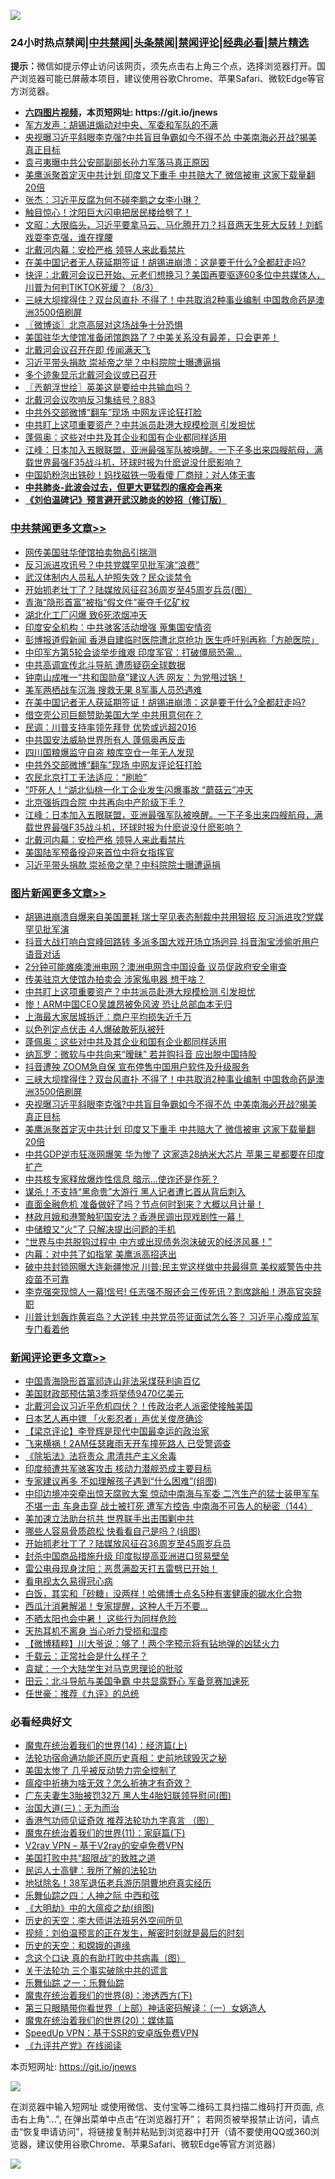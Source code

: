 ![](https://raw.githubusercontent.com/fqnews/bnews/master/64photo/fqnews-qr.jpg)

<div id="tt">
<h3>24小时热点禁闻|<a href="#%E4%B8%AD%E5%85%B1%E7%A6%81%E9%97%BB%E6%9B%B4%E5%A4%9A%E6%96%87%E7%AB%A0">中共禁闻</a>|<a href="#%E5%9B%BE%E7%89%87%E6%96%B0%E9%97%BB%E6%9B%B4%E5%A4%9A%E6%96%87%E7%AB%A0">头条禁闻</a>|<a href="#%E6%96%B0%E9%97%BB%E8%AF%84%E8%AE%BA%E6%9B%B4%E5%A4%9A%E6%96%87%E7%AB%A0">禁闻评论|<a href="#%E5%BF%85%E7%9C%8B%E7%BB%8F%E5%85%B8%E5%A5%BD%E6%96%87">经典必看|<a href="/video.md#%E7%A6%81%E7%89%87%E7%B2%BE%E9%80%89">禁片精选</a></h3>
<div><b>提示：</b>微信如提示停止访问该网页，须先点击右上角三个点，选择浏览器打开。国产浏览器可能已屏蔽本项目，建议使用谷歌Chrome、苹果Safari、微软Edge等官方浏览器。</div>
<ul>
<li><b><a href="http://d1.bdrive.tk/64.mp4" target="_blank">六四图片视频</a>，本页短网址: https://git.io/jnews</b></li>
<li><a href="/ssgc/20200804/1374203.md">军方发声：胡锡进煽动对中央、军委和军队的不满</a></li>
<li><a href="/topimagenews/20200804/1374219.md">央视曝习近平斜眼李克强?中共盲目争霸如今不得不怂 中美南海必开战?揭美真正目标</a></li>
<li><a href="/cnnews/20200804/1374343.md">袁弓夷曝中共公安部副部长孙力军落马真正原因</a></li>
<li><a href="/topimagenews/20200803/1374162.md">美鹰派聚首定灭中共计划 印度又下重手 中共赔大了 微信被审 这家下载量翻20倍</a></li>
<li><a href="/baitai/20200804/1374198.md">张杰：习近平反腐为何不碰李鹏之女李小琳？</a></li>
<li><a href="/cbnews/20200804/1374223.md">触目惊心！沈阳巨大闪电把居民楼给劈了！</a></li>
<li><a href="/cbnews/20200804/1374306.md">文昭：大限临头，习近平要拿马云、马化腾开刀？抖音两天生死大反转！刘鹤戏耍李克强，谁在撑腰</a></li>
<li><a href="/cbnews/20200804/1374336.md">北戴河内幕：安检严格 领导人来此看禁片</a></li>
<li><a href="/cbnews/20200804/1374414.md">在美中国记者无人获延期签证！胡锡进崩溃：这是要干什么?全都赶走吗?</a></li>
<li><a href="/bannedvideo/20200804/1374362.md">快评：北戴河会议已开始、元老们想换习？美国再要驱逐60多位中共媒体人，川普为何判TIKTOK死缓？（8/3）</a></li>
<li><a href="/topimagenews/20200804/1374220.md">三峡大坝撑得住？双台风直扑 不得了！中共取消2种事业编制 中国救命药是澳洲3500倍刷屏</a></li>
<li><a href="/ssgc/20200804/1374352.md">〖微博谈〗北京高层对这场战争十分恐惧</a></li>
<li><a href="/bannedvideo/20200803/1374132.md">美国驻华大使馆准备闭馆跑路了？中美关系没有最差，只会更差！</a></li>
<li><a href="/ssgc/20200804/1374189.md">北戴河会议召开在即 传闻满天飞</a></li>
<li><a href="/cbnews/20200804/1374334.md">习近平带头捐款 崇祯帝之举？中科院院士曝遭逼捐</a></li>
<li><a href="/cbnews/20200804/1374228.md">多个迹象显示北戴河会议或已召开</a></li>
<li><a href="/ssgc/20200804/1374257.md">〖兲朝浮世绘〗英美这是要给中共输血吗？</a></li>
<li><a href="/bannedvideo/20200804/1374371.md">北戴河会议吹响反习集结号？883</a></li>
<li><a href="/cbnews/20200804/1374409.md">中共外交部微博“翻车”现场 中网友评论狂打脸</a></li>
<li><a href="/topimagenews/20200804/1374405.md">中共盯上这项重要资产？中共派员赴港大规模检测 引发担忧</a></li>
<li><a href="/topimagenews/20200804/1374333.md">蓬佩奥：这些对中共及其企业和国有企业都同样适用</a></li>
<li><a href="/cbnews/20200804/1374372.md">江峰：日本加入五眼联盟，亚洲最强军队被唤醒。一下子多出来四艘航母，满载世界最强F35战斗机，环球时报为什麽说没什麽影响？</a></li>
<li><a href="/cbnews/20200804/1374309.md">中国奶粉泡出铁砂！妈找磁铁一吸看傻 厂商辩：对人体无害</a></li>
<li><b><a href="/comments/20200211/1275071.md" target="_blank">中共肺炎-此波会过去，但更大更猛烈的瘟疫会再来</a></b></li>
<li><b><a href="/comments/20200207/1272816.md" target="_blank">《刘伯温碑记》预言避开武汉肺炎的妙招（修订版）</a></b></li>
</ul>
</div>

<div class="catlist">
<h3><a href="/cbnews/" target="_blank">中共禁闻</a><span><a href="/cbnews/" target="_blank" rel="nofollow">更多文章>></a></span></h3>
<ul>
<li><a href="/cbnews/20200804/1374531.md" target="_blank">网传美国驻华使馆拍卖物品引揣测</a></li>
<li><a href="/cbnews/20200804/1374530.md" target="_blank">反习派进攻讯号？中共党媒罕见批军演“浪费”</a></li>
<li><a href="/cbnews/20200804/1374529.md" target="_blank">武汉体制内人员私人护照失效？民众谈禁令</a></li>
<li><a href="/cbnews/20200804/1374528.md" target="_blank">开始抓老壮丁了？陆媒放风征召36周岁至45周岁兵员{图）</a></li>
<li><a href="/cbnews/20200804/1374527.md" target="_blank">青海“隐形首富”被指“假文件”豪夺千亿矿权</a></li>
<li><a href="/cbnews/20200804/1374526.md" target="_blank">湖北化工厂闪爆 致6死浓烟冲天</a></li>
<li><a href="/cbnews/20200804/1374420.md" target="_blank">印度安全机构：中共骇客活动增强 蒐集国安情资</a></li>
<li><a href="/cbnews/20200804/1374419.md" target="_blank">彭博报道假新闻 香港自建临时医院遭北京抢功 医生呼吁别再称「方舱医院」</a></li>
<li><a href="/cbnews/20200804/1374418.md" target="_blank">中印军方第5轮会谈举步维艰 印度军官：打破僵局恐需…</a></li>
<li><a href="/cbnews/20200804/1374417.md" target="_blank">中共高调宣传北斗导航 遭质疑窃全球数据</a></li>
<li><a href="/cbnews/20200804/1374416.md" target="_blank">钟南山成唯一“共和国勋章”建议人选 网友：为党甩过锅！</a></li>
<li><a href="/cbnews/20200804/1374415.md" target="_blank">美军两栖战车沉海 搜救无果 8军事人员恐遇难</a></li>
<li><a href="/cbnews/20200804/1374414.md" target="_blank">在美中国记者无人获延期签证！胡锡进崩溃：这是要干什么?全都赶走吗?</a></li>
<li><a href="/cbnews/20200804/1374413.md" target="_blank">借空壳公司巨额赞助美国大学 中共用意何在？</a></li>
<li><a href="/cbnews/20200804/1374412.md" target="_blank">民调：川普支持率领先拜登 优势或远超2016</a></li>
<li><a href="/cbnews/20200804/1374411.md" target="_blank">中共国安法威胁世界所有人 蓬佩奥再反击</a></li>
<li><a href="/cbnews/20200804/1374410.md" target="_blank">四川国粮爆监守自盗 粮库空仓一年无人发现</a></li>
<li><a href="/cbnews/20200804/1374409.md" target="_blank">中共外交部微博“翻车”现场 中网友评论狂打脸</a></li>
<li><a href="/cbnews/20200804/1374408.md" target="_blank">农民北京打工无法适应：“刷脸”</a></li>
<li><a href="/cbnews/20200804/1374407.md" target="_blank">”吓死人！“湖北仙桃一化工企业发生闪爆事故 &#8220;蘑菇云&#8221;冲天</a></li>
<li><a href="/cbnews/20200804/1374406.md" target="_blank">北京强拆四合院 中共再向中产阶级下手？</a></li>
<li><a href="/cbnews/20200804/1374372.md" target="_blank">江峰：日本加入五眼联盟，亚洲最强军队被唤醒。一下子多出来四艘航母，满载世界最强F35战斗机，环球时报为什麽说没什麽影响？</a></li>
<li><a href="/cbnews/20200804/1374336.md" target="_blank">北戴河内幕：安检严格 领导人来此看禁片</a></li>
<li><a href="/cbnews/20200804/1374335.md" target="_blank">美国陆军预备役迎来首位中将女指挥官</a></li>
<li><a href="/cbnews/20200804/1374334.md" target="_blank">习近平带头捐款 崇祯帝之举？中科院院士曝遭逼捐</a></li>

</ul>
</div>
<div class="catlist">
<h3><a href="/topimagenews/" target="_blank">图片新闻</a><span><a href="/topimagenews/" target="_blank" rel="nofollow">更多文章>></a></span></h3>
<ul>
<li><a href="/topimagenews/20200804/1374611.md" target="_blank">胡锡进崩溃自爆来自美国噩耗 瑞士罕见表态制裁中共用狠招 反习派进攻?党媒罕见批军演</a></li>
<li><a href="/topimagenews/20200804/1374610.md" target="_blank">抖音大战打响白宫峰回路转 多派多国大戏开场立场迥异 抖音淘宝涉偷听用户语音对话</a></li>
<li><a href="/topimagenews/20200804/1374525.md" target="_blank">2分钟可能瘫痪澳洲电网？澳洲电网含中国设备 议员促政府安全审查</a></li>
<li><a href="/topimagenews/20200804/1374524.md" target="_blank">传美驻京大使馆办拍卖会 涉家俬电器 想干啥？</a></li>
<li><a href="/topimagenews/20200804/1374405.md" target="_blank">中共盯上这项重要资产？中共派员赴港大规模检测 引发担忧</a></li>
<li><a href="/topimagenews/20200804/1374404.md" target="_blank">惨！ARM中国CEO吴雄昂被免风波 恐让总部血本无归</a></li>
<li><a href="/topimagenews/20200804/1374403.md" target="_blank">上海最大家居城拆迁：商户平均损失近千万</a></li>
<li><a href="/topimagenews/20200804/1374402.md" target="_blank">以色列定点伏击 4人爆破敢死队被歼</a></li>
<li><a href="/topimagenews/20200804/1374333.md" target="_blank">蓬佩奥：这些对中共及其企业和国有企业都同样适用</a></li>
<li><a href="/topimagenews/20200804/1374222.md" target="_blank">纳瓦罗：微软与中共向来“暧昧” 若并购抖音 应出脱中国持股</a></li>
<li><a href="/topimagenews/20200804/1374221.md" target="_blank">抖音遭殃 ZOOM急自保 宣布停售中国用户软件及升级服务</a></li>
<li><a href="/topimagenews/20200804/1374220.md" target="_blank">三峡大坝撑得住？双台风直扑 不得了！中共取消2种事业编制 中国救命药是澳洲3500倍刷屏</a></li>
<li><a href="/topimagenews/20200804/1374219.md" target="_blank">央视曝习近平斜眼李克强?中共盲目争霸如今不得不怂 中美南海必开战?揭美真正目标</a></li>
<li><a href="/topimagenews/20200803/1374162.md" target="_blank">美鹰派聚首定灭中共计划 印度又下重手 中共赔大了 微信被审 这家下载量翻20倍</a></li>
<li><a href="/topimagenews/20200803/1374043.md" target="_blank">中共GDP逆市狂涨网爆笑 华为惨了 这家造28纳米大芯片 苹果三星都要在印度扩产</a></li>
<li><a href="/topimagenews/20200803/1374042.md" target="_blank">中共核专家释放爆炸性信息 暗示…使诈还是作死？</a></li>
<li><a href="/topimagenews/20200803/1373881.md" target="_blank">谋杀！不支持“黑命贵”大游行 黑人记者遭匕首从背后刺入</a></li>
<li><a href="/topimagenews/20200803/1373880.md" target="_blank">直面金融危机 准备做好了吗？节点何时到来？大概以月计量！</a></li>
<li><a href="/topimagenews/20200803/1373879.md" target="_blank">林政月娥和港警触犯国安法？香港民调出现戏剧性一幕！</a></li>
<li><a href="/topimagenews/20200803/1373878.md" target="_blank">中储粮又“火”了 只解决提出问题的手机</a></li>
<li><a href="/topimagenews/20200803/1373877.md" target="_blank">“世界与中共脱钩过程中 中方或出现债务泡沫破灭的经济风暴！”</a></li>
<li><a href="/topimagenews/20200803/1373742.md" target="_blank">内幕：对中共了如指掌 美鹰派高招迭出</a></li>
<li><a href="/topimagenews/20200803/1373700.md" target="_blank">破中共封锁网曝大连新疆惨况 川普:民主党这样做中共最得意 美权威警告中共疫苗不可靠</a></li>
<li><a href="/topimagenews/20200802/1373693.md" target="_blank">李克强突现惊人一幕!信号! 任志强不服还会三传死讯？割席跳船！港高官突辞职</a></li>
<li><a href="/topimagenews/20200802/1373666.md" target="_blank">川普计划轰炸黄岩岛？大逆转 中共党员签证面试怎么答？ 习近平心腹成监军 专门看着他</a></li>

</ul>
</div>
<div class="catlist">
<h3><a href="/comments/" target="_blank">新闻评论</a><span><a href="/comments/" target="_blank" rel="nofollow">更多文章>></a></span></h3>
<ul>
<li><a href="/comments/20200804/1374609.md" target="_blank">中国青海隐形首富祁连山非法采煤获利逾百亿</a></li>
<li><a href="/comments/20200804/1374608.md" target="_blank">美国财政部预估第3季将举债9470亿美元</a></li>
<li><a href="/comments/20200804/1374607.md" target="_blank">北戴河会议习近平危机四伏？！传政治老人派密使接触美国</a></li>
<li><a href="/comments/20200804/1374600.md" target="_blank">日本艺人再中镖  「火影忍者」声优关俊彦确诊</a></li>
<li><a href="/comments/20200804/1374599.md" target="_blank">【梁京评论】李登辉是现代中国最幸运的政治家</a></li>
<li><a href="/comments/20200804/1374596.md" target="_blank">飞来横祸！2AM任瑟雍雨天开车撞死路人 已受警调查</a></li>
<li><a href="/comments/20200804/1374592.md" target="_blank">《除垢法》法将责众 肃清共产主义余毒</a></li>
<li><a href="/comments/20200804/1374561.md" target="_blank">印度频遭共军骇客攻击 核动力潜舰恐成主要目标</a></li>
<li><a href="/comments/20200804/1374557.md" target="_blank">专家建议再多 不如理解孩子遇到“什么困难”(组图)</a></li>
<li><a href="/comments/20200804/1374555.md" target="_blank">中印边境冲突牵出惊天腐败大案 惊动中南海与军委 二汽生产的猛士装甲军车不堪一击 车身击穿 战士被打死 遭军方控告 中南海不可告人的秘密（144）</a></li>
<li><a href="/comments/20200804/1374516.md" target="_blank">美加速立法助台抗共 世界联手出击围剿中共</a></li>
<li><a href="/comments/20200804/1374514.md" target="_blank">哪些人容易骨质疏松 快看看自己是吗？(组图)</a></li>
<li><a href="/comments/20200804/1374505.md" target="_blank">开始抓老壮丁了？陆媒放风征召36周岁至45周岁兵员</a></li>
<li><a href="/comments/20200804/1374500.md" target="_blank">封杀中国商品措施升级 印度拟提高亚洲进口贸易壁垒</a></li>
<li><a href="/comments/20200804/1374496.md" target="_blank">雷公电母现身沈阳：恶贯满盈天打五雷劈已开始！</a></li>
<li><a href="/comments/20200804/1374494.md" target="_blank">看电视太久易得冠心病</a></li>
<li><a href="/comments/20200804/1374493.md" target="_blank">白饭，其实和「砂糖」没两样！哈佛博士点名5种有害健康的碳水化合物</a></li>
<li><a href="/comments/20200804/1374492.md" target="_blank">西瓜汁消暑解渴！专家提醒，这种人千万不要&#8230;</a></li>
<li><a href="/comments/20200804/1374491.md" target="_blank">不晒太阳也会中暑！ 这些行为同样危险</a></li>
<li><a href="/comments/20200804/1374490.md" target="_blank">天热耳机不离身 当心听力受损和湿疹</a></li>
<li><a href="/comments/20200804/1374461.md" target="_blank">【微博精粹】川大爷说：够了！两个字预示将有钻地弹的凶猛火力</a></li>
<li><a href="/comments/20200804/1374460.md" target="_blank">千载云：正常社会是什么样子？</a></li>
<li><a href="/comments/20200804/1374459.md" target="_blank">袁斌：一个大陆学生对马克思理论的批驳</a></li>
<li><a href="/comments/20200804/1374458.md" target="_blank">田云：北斗导航与美国争霸 中共显露野心 军备竞赛加速死</a></li>
<li><a href="/comments/20200804/1374457.md" target="_blank">任世豪：推荐《九评》的总统</a></li>

</ul>
</div>

<div class="catlist">
<h3>必看经典好文</h3>
<ul>
<li><a href="/topimagenews/20180605/953415.md" target="_blank">魔鬼在统治着我们的世界(14)：经济篇(上)</a></li>
<li><a href="/tculture/20121025/73069.md" target="_blank">法轮功宿命通功能还原历史真相：史前地球毁灭之秘</a></li>
<li><a href="/comments/20200624/1349702.md" target="_blank">美国太惨了 几乎被反动势力完全控制了</a></li>
<li><a href="/comments/20200502/1322275.md" target="_blank">瘟疫中祈祷为啥无效？怎么祈祷才有奇效？</a></li>
<li><a href="/cbnews/20200611/1343037.md" target="_blank">广东夫妻生3胎被罚32万 黑人生4胎妇联领导慰问(图)</a></li>
<li><a href="/cbnews/20180309/912114.md" target="_blank">治国大道(三)：无为而治</a></li>
<li><a href="/comments/20200517/1330064.md" target="_blank">香港气功师见证奇效 推荐法轮功九字真言 （图）</a></li>
<li><a href="/topimagenews/20180530/950691.md" target="_blank">魔鬼在统治着我们的世界(11)：家庭篇(下)</a></li>
<li><a href="/comments/20200112/1257608.md" target="_blank">V2ray VPN &#8211; 基于V2ray的安卓免费VPN</a></li>
<li><a href="/comments/20200731/1372471.md" target="_blank">美国打败中共“超限战”的致胜之道</a></li>
<li><a href="/ccpdope/20200729/1369047.md" target="_blank">民运人士高健：我所了解的法轮功</a></li>
<li><a href="/cbnews/20200531/1337381.md" target="_blank">地狱除名！38军退伍老兵游历阴曹地府真实经历</a></li>
<li><a href="/tculture/20190101/791144.md" target="_blank">乐舞仙踪之四：人神之际 中西和弦</a></li>
<li><a href="/comments/20200203/1269785.md" target="_blank">《大明劫》中的大瘟疫之劫(组图)</a></li>
<li><a href="/tculture/20121025/73064.md" target="_blank">历史的天空：李大师讲法班另外空间所见</a></li>
<li><a href="/comments/20200628/1351782.md" target="_blank">视频：刘伯温预言的正在发生，解密时刻就是最后的时刻</a></li>
<li><a href="/cbnews/20190219/1083302.md" target="_blank">历史的天空：和嫦娥的道缘</a></li>
<li><a href="/comments/20200707/1357090.md" target="_blank">念这个口诀 真的有助打败中共病毒（图）</a></li>
<li><a href="/cbnews/20200703/1354907.md" target="_blank">关于法轮功 三个事实破除中共的谎言</a></li>
<li><a href="/tculture/20170710/789533.md" target="_blank">乐舞仙踪 之一：乐舞仙踪</a></li>
<li><a href="/topimagenews/20180527/948714.md" target="_blank">魔鬼在统治着我们的世界(8)：渗透西方(下)</a></li>
<li><a href="/comments/20200426/1319648.md" target="_blank">第三只眼睛带你看世界（上部）神话密码解译：（一）女娲造人</a></li>
<li><a href="/comments/20180725/976787.md" target="_blank">魔鬼在统治着我们的世界(20)：媒体篇</a></li>
<li><a href="/cbnews/20191226/1241739.md" target="_blank">SpeedUp VPN：基于SSR的安卓版免费VPN</a></li>
<li><a href="/bookonline/20131116/201057.md" target="_blank">《九评共产党》在线阅读</a></li>

</ul>
</div>

本页短网址: https://git.io/jnews

![](https://raw.githubusercontent.com/fqnews/bnews/master/64photo/fqnews-qr.jpg)

在浏览器中输入短网址 或使用微信、支付宝等二维码工具扫描二维码打开页面, 点击右上角"...", 在弹出菜单中点击“在浏览器打开”； 若网页被举报禁止访问，请点击“恢复申请访问”，将链接复制并粘贴到浏览器中打开（请不要使用QQ或360浏览器，建议使用谷歌Chrome、苹果Safari、微软Edge等官方浏览器）

![](https://raw.githubusercontent.com/fqnews/bnews/master/64photo/wx.jpg)